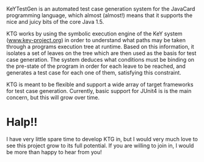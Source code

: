 KeYTestGen is an automated test case generation system for the
JavaCard programming language, which almost (almost!) means
that it supports the nice and juicy bits of the core Java 1.5. 

KTG works by using the symbolic execution engine of the KeY
system (www.key-project.org) in order to understand what
paths may be taken through a programs execution tree at
runtime. Based on this information, it isolates a set of
leaves on the tree which are then used as the basis for
test case generation. The system deduces what conditions
must be binding on the pre-state of the program in order for
each leave to be reached, and generates a test case for 
each one of them, satisfying this constraint.

KTG is meant to be flexible and support a wide array of 
target frameworks for test case generation. Currently, basic
support for JUnit4 is is the main concern, but this will
grow over time.

Halp!!
=====
I have very little spare time to develop KTG in, but I would
very much love to see this project grow to its full potential.
If you are willing to join in, I would be more than happy to
hear from you!
